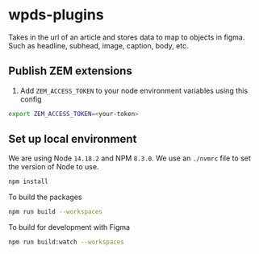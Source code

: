 # wpds-plugins

Takes in the url of an article and stores data to map to objects in figma. Such as headline, subhead, image, caption, body, etc.

## Publish ZEM extensions

1. Add `ZEM_ACCESS_TOKEN` to your node environment variables using this config

```bash
export ZEM_ACCESS_TOKEN=<your-token>
```

## Set up local environment

We are using Node `14.18.2` and NPM `8.3.0`. We use an `./nvmrc` file to set the version of Node to use.

```bash
npm install
```

To build the packages

```bash
npm run build --workspaces
```

To build for development with Figma

```bash
npm run build:watch --workspaces
```
